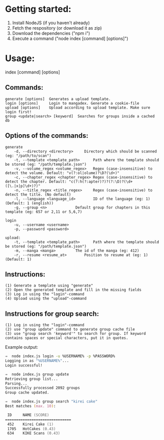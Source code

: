 # Getting started:
1. Install NodeJS (if you haven't already)
2. Fetch the respository (or download it as zip)
3. Download the dependencies ("npm i")
4. Execute a command ("node index [command] [options]")


# Usage:

  index [command] [options]

## Commands:

    generate [options]  Generates a upload template.
    login [options]     Login to mangadex. Generate a cookie-file
    upload [options]    Upload according to upload template. Make sure login first!
	group <update|search> [keyword]  Searches for groups inside a cached db

## Options of the commands:

	generate
		-d, --directory <directory>		Directory which should be scanned (eg: "/path/to/scan")
		-t, --template <template_path>		Path where the template should be stored (eg: "/path/template.json")
		-v, --volume_regex <volume_regex>	Regex (case-insensitive) to detect the volume. Default: "v(?:ol|olume)?\D?(\d+)"
		-c, --chapter_regex <chapter_regex>	Regex (case-insensitive) to detect the chapter. Default: "c(?:h(?:apter)?)?(?:\D)?(\d+([\.|x|p]\d+)?)"
		-n, --title_regex <title_regex>		Regex (case-insensitive) to detect the title. (No default)
		-l, --language <language_id>		ID of the language (eg: 1) (Default: 1 (english))
		-g, --group <n>				Default group for chapters in this template (eg: 657 or 2,11 or 5,6,7)

	login
		-u, --username <username>
		-p, --password <password>

	upload:
		-t, --template <template_path>		Path where the template should be stored (eg: "/path/template.json")
		-m, --manga <manga>			The id of the manga (eg: 412)
		-r, --resume <resume_at>		Position to resume at (eg: 1) (Default: 1)

## Instructions:

	(1) Generate a template using "generate"
	(2) Open the generated template and fill in the missing fields
	(3) Log in using the "login"-command
	(4) Upload using the "upload"-command

## Instructions for group search:

	(1) Log in using the "login"-command
	(2) use "group update" command to generate group cache file
	(3) use "group search 'keyword'" to search for group. If keyword contains spaces or special characters, put it in quotes.

Example output:
```zsh
⇒  node index.js login -u %USERNAME% -p %PASSWORD%
Logging in as "%USERNAME%"...
Login successful!

⇒  node index.js group update
Retrieving group list...
Parsing...
Successfully processed 2092 groups
Group cache updated.

⇒  node index.js group search "kirei cake"
Best matches (max. 10):

 ID     NAME (SCORE)
==============================
 452    Kirei Cake (1)
 1705   HotCakes (0.43)
 634    KIKE Scans (0.43)
```
